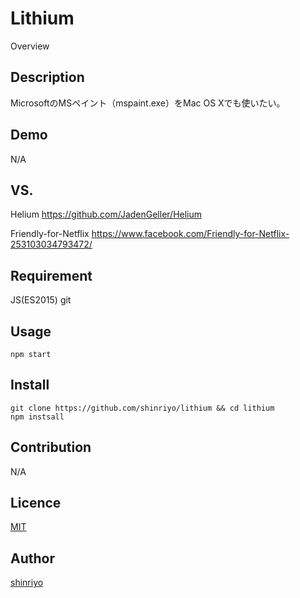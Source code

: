 Lithium
====

Overview

## Description

MicrosoftのMSペイント（mspaint.exe）をMac OS Xでも使いたい。

## Demo

N/A

## VS. 

Helium
https://github.com/JadenGeller/Helium

Friendly-for-Netflix
https://www.facebook.com/Friendly-for-Netflix-253103034793472/

## Requirement

JS(ES2015)
git

## Usage

```
npm start
```

## Install

```
git clone https://github.com/shinriyo/lithium && cd lithium
npm instsall
```

## Contribution

N/A

## Licence

[MIT](https://github.com/tcnksm/tool/blob/master/LICENCE)

## Author

[shinriyo](https://github.com/shinriyo)

